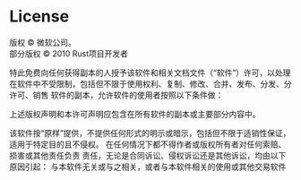# License

版权 &copy; 微软公司。<br>
部分版权 &copy; 2010 Rust项目开发者

特此免费向任何获得副本的人授予该软件和相关文档文件（“软件”）许可，以处理
在软件中不受限制，包括但不限于使用权利、复制、修改、合并、发布、分发、分许可、销售
软件的副本，允许软件的使用者按照以下条件做：

上述版权声明和本许可声明应包含在所有软件的副本或主要部分内容中。

该软件按“原样”提供，不提供任何形式的明示或暗示，包括但不限于适销性保证，适用于特定目的且不侵权。
在任何情况下都不得作者或版权所有者对任何索赔、损害或其他责任负责
责任，无论是合同诉讼、侵权诉讼还是其他诉讼，均由以下原因引起：
与本软件无关或与之相关，或者与本软件相关的使用或其他交易软件
